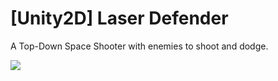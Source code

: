 # [Unity2D] Laser Defender

A Top-Down Space Shooter with enemies to shoot and dodge.

![](https://github.com/gerardbaholli/Unity2D-Laser-Defender-Udemy/blob/main/Recordings/movie.gif)

